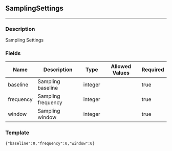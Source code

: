 ## SamplingSettings
---
### Description
Sampling Settings
### Fields
| Name | Description | Type | Allowed Values | Required |
| ---- | ----------- | ---- | -------------- | -------- |
| baseline | Sampling baseline | integer |  | true |
| frequency | Sampling frequency | integer |  | true |
| window | Sampling window | integer |  | true |
### Template
```
{"baseline":0,"frequency":0,"window":0}
```
